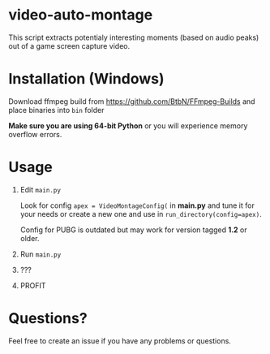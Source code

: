 # video-auto-montage
This script extracts potentialy interesting moments (based on audio peaks) out of a game screen capture video.

# Installation (Windows)

Download ffmpeg build from https://github.com/BtbN/FFmpeg-Builds and place binaries into `bin` folder

**Make sure you are using 64-bit Python** or you will experience memory overflow errors.

# Usage

1) Edit `main.py`

    Look for config `apex = VideoMontageConfig(` in **main.py** and tune it for your needs or create a new one and use in `run_directory(config=apex)`.
    
    Config for PUBG is outdated but may work for version tagged **1.2** or older.
    

2) Run `main.py`
3) ???
4) PROFIT

# Questions?

Feel free to create an issue if you have any problems or questions.
